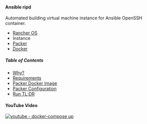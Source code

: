 #### Ansible ripd

Automated building virtual machine instance for Ansible OpenSSH container.

- [Rancher OS](https://github.com/rancher/os)
- Instance
- [Packer](https://github.com/mitchellh/packer)
- [Docker](https://github.com/docker/docker)

##### Table of Contents

- [Why?](docs/01_why.md)
- [Requirements](docs/05_requirements.md)
- [Packer Docker Image](docs/02_packer_image.md)
- [Packer Configuration](docs/03_packer_config.md)
- [Run TL;DR](docs/04_run.md)

#### YouTube Video
[![youtube - docker-compose up](http://img.youtube.com/vi/StYlU6Xy_JQ/0.jpg)](http://www.youtube.com/watch?v=StYlU6Xy_JQ)

